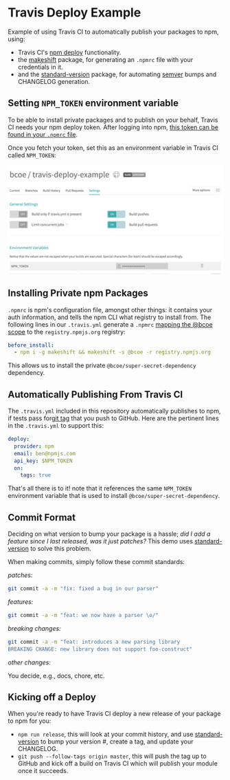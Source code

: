 # Travis Deploy Example

Example of using Travis CI to automatically publish your packages to npm, using:

* Travis CI's [npm deploy](https://docs.travis-ci.com/user/deployment/npm/) functionality.
* the [makeshift](https://github.com/nexdrew/makeshift) package, for generating an `.npmrc`
  file with your credentials in it.
* and the [standard-version](https://github.com/conventional-changelog/standard-version) package,
  for automating [semver](http://semver.org/) bumps and CHANGELOG generation.

## Setting `NPM_TOKEN` environment variable

To be able to install private packages and to publish on your behalf, Travis CI
needs your npm deploy token. After logging into npm, [this token can be found
in your `.npmrc` file](https://npme.npmjs.com/docs/workflow/travis.html#option-1-fetch-your-npm-enterprise-secret-token).

Once you fetch your token, set this as an environment variable in Travis CI called `NPM_TOKEN`:

![setting NPM_TOKEN](./screen-1.png)

## Installing Private npm Packages

`.npmrc` is npm's configuration file, amongst other things: it contains your auth information, and tells the npm
CLI what registry to install from. The following lines in our `.travis.yml` generate
a `.npmrc` [mapping the @bcoe scope](http://localhost:4000/cli/configuration.html#option-2-using-enterprise-for-private-packages-only) to the `registry.npmjs.org` registry:

```yaml
before_install:
  - npm i -g makeshift && makeshift -s @bcoe -r registry.npmjs.org
```

This allows us to install the private `@bcoe/super-secret-dependency` dependency.

## Automatically Publishing From Travis CI

The `.travis.yml` included in this repository automatically publishes to npm, if
tests pass for[git tag](https://git-scm.com/book/en/v2/Git-Basics-Tagging) that you push to GitHub. Here
are the pertinent lines in the `.travis.yml` to support this:

```yaml
deploy:
  provider: npm
  email: ben@npmjs.com
  api_key: $NPM_TOKEN
  on:
    tags: true
```

That's all there is to it! note that it references the same `NPM_TOKEN` environment variable that
is used to install `@bcoe/super-secret-dependency`.

## Commit Format

Deciding on what version to bump your package is a hassle; _did I add a feature since I
last released, was it just patches?_ This demo uses [standard-version](https://github.com/conventional-changelog/standard-version) to solve this problem.

When making commits, simply follow these commit standards:

_patches:_

```sh
git commit -a -m "fix: fixed a bug in our parser"
```

_features:_

```sh
git commit -a -m "feat: we now have a parser \o/"
```

_breaking changes:_

```sh
git commit -a -m "feat: introduces a new parsing library
BREAKING CHANGE: new library does not support foo-construct"
```

_other changes:_

You decide, e.g., docs, chore, etc.

## Kicking off a Deploy

When you're ready to have Travis CI deploy a new release of your package to
npm for you:

* `npm run release`, this will look at your commit history, and use [standard-version](https://github.com/conventional-changelog/standard-version)
  to bump your version #, create a tag, and update your CHANGELOG.
* `git push --follow-tags origin master`, this will push the tag up to GitHub
  and kick off a build on Travis CI which will publish your module once it succeeds.
